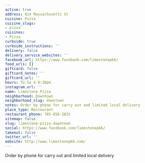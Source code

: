 ```yaml
---
active: true
address: 814 Massachusetts St
cuisine: Pizza
cuisine_slugs:
- pizza
cuisines:
- Pizza
curbside: true
curbside_instructions: ''
delivery: false
delivery_service_websites: ''
facebook_url: https://www.facebook.com/limestonepkb/
food_urls: []
giftcard: false
giftcard_notes: ''
giftcard_url: ''
hours: Tu-Sa 4-8:30pm
instagram_url: ''
name: Limestone Pizza
neighborhood: Downtown
neighborhood_slug: downtown
notes: Order by phone for carry out and limited local delivery
place_type: Restaurant
restaurant_phone: 785-856-2825
sitemap: false
slug: limestone-pizza-downtown
social: https://www.facebook.com/limestonepkb/
takeout: false
twitter_url: ''
website: http://www.limestonepkb.com/
---
```


Order by phone for carry out and limited local delivery